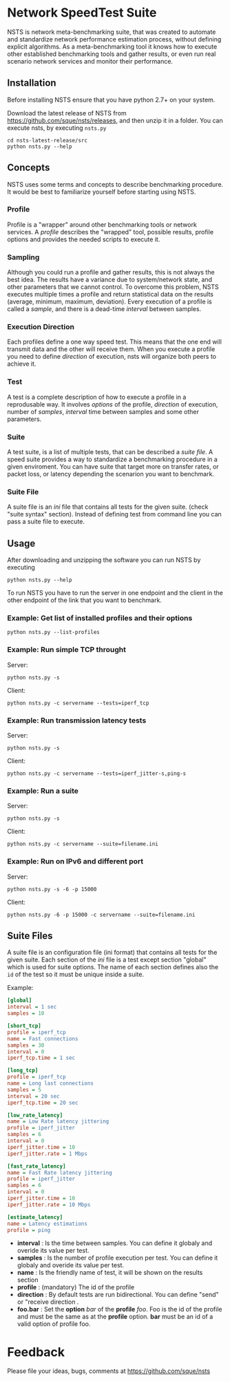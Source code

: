 Network SpeedTest Suite
=======================

NSTS is network meta-benchmarking suite, that was created to automate and standardize network performance estimation process, without defining explicit algorithms. As a meta-benchmarking tool it knows how to execute other established benchmarking tools and gather results, or even run real scenario network services and monitor their performance.

Installation
------------
Before installing NSTS ensure that you have python 2.7+ on your system.

Download the latest release of NSTS from https://github.com/sque/nsts/releases, and then unzip it in a folder. You can execute nsts, by executing `nsts.py`
```
cd nsts-latest-release/src
python nsts.py --help
```

Concepts
--------
NSTS uses some terms and concepts to describe benchmarking procedure. It would be best to familiarize yourself before starting using NSTS.

### Profile
Profile is a "wrapper" around other benchmarking tools or network services. A *profile* describes the "wrapped" tool, possible results, profile options and provides the needed scripts to execute it.

### Sampling
Although you could run a profile and gather results, this is not always the best idea. The results have a variance due to system/network state, and other parameters that we cannot control. To overcome this problem, NSTS executes multiple times a profile and return statistical data on the results (average, minimum, maximum, deviation). Every execution of a profile is called a *sample*, and there is a dead-time *interval* between samples.

### Execution Direction
Each profiles define a one way speed test. This means that the one end will transmit data and the other will receive them. When you execute a profile you need to define *direction* of execution, nsts will organize both peers to achieve it.

### Test
A test is a complete description of how to execute a profile in a reprodusable way. It involves *options* of the profile, *direction* of execution, number of *samples*, *interval* time between samples and some other parameters.

### Suite
A test suite, is a list of multiple tests, that can be described a *suite file*. A speed suite provides a way to standardize a benchmarking procedure in a given enviroment. You can have suite that target more on transfer rates, or packet loss, or latency depending the scenarion you want to benchmark.

### Suite File
A suite file is an *ini* file that contains all tests for the given suite. (check "suite syntax" section). Instead of defining test from command line you can pass a suite file to execute.



Usage
-----
After downloading and unzipping the software you can run NSTS by executing
```
python nsts.py --help
```

To run NSTS you have to run the server in one endpoint and the client in the other endpoint of the link that you want to benchmark.

### Example: Get list of installed profiles and their options
```
python nsts.py --list-profiles
```

### Example: Run simple TCP throught

Server:
```
python nsts.py -s
```

Client:
```
python nsts.py -c servername --tests=iperf_tcp
```

### Example: Run transmission latency tests

Server:
```
python nsts.py -s
```

Client:
```
python nsts.py -c servername --tests=iperf_jitter-s,ping-s
```

### Example: Run a suite

Server:
```
python nsts.py -s
```

Client:
```
python nsts.py -c servername --suite=filename.ini
```

### Example: Run on IPv6 and different port

Server:
```
python nsts.py -s -6 -p 15000
```

Client:
```
python nsts.py -6 -p 15000 -c servername --suite=filename.ini
```

Suite Files
-----------
A suite file is an configuration file (ini format) that contains all tests for the given suite. Each section of the *ini* file is a test except section "global" which is used for suite options. The name of each section defines also the `id` of the test so it must be unique inside a suite.


Example:
```ini
[global]
interval = 1 sec
samples = 10

[short_tcp]
profile = iperf_tcp
name = Fast connections
samples = 30
interval = 0
iperf_tcp.time = 1 sec

[long_tcp]
profile = iperf_tcp
name = Long last connections 
samples = 5
interval = 20 sec
iperf_tcp.time = 20 sec

[low_rate_latency]
name = Low Rate latency jittering
profile = iperf_jitter
samples = 6
interval = 0
iperf_jitter.time = 10
iperf_jitter.rate = 1 Mbps

[fast_rate_latency]
name = Fast Rate latency jittering
profile = iperf_jitter
samples = 6
interval = 0
iperf_jitter.time = 10
iperf_jitter.rate = 10 Mbps

[estimate_latency]
name = Latency estimations
profile = ping

```
* **interval**      : Is the time between samples. You can define it globaly and overide its value per test.
* **samples**       : Is the number of profile execution per test. You can define it globaly and overide its value per test.
* **name**          : Is the friendly name of test, it will be shown on the results section
* **profile**       : (mandatory) The id of the profile
* **direction**     : By default tests are run bidirectional. You can define "send" or "receive direction .
* **foo.bar** : Set the **option** *bar* of the **profile** *foo*. Foo is the id of the profile and must be the same as at the **profile** option. **bar** must be an id of a valid option of profile foo.


Feedback
========

Please file your ideas, bugs, comments at https://github.com/sque/nsts
